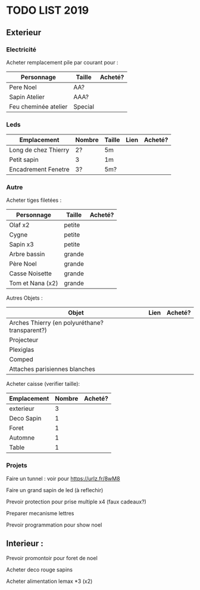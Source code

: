 # TODO LIST 2019

## Exterieur 

### Electricité 
Acheter remplacement pile par courant pour :

| Personnage  | Taille | Acheté? |
| ------------- | ------------- | ------------- |
| Pere Noel  | AA?  | |
| Sapin Atelier   | AAA?  | |
| Feu cheminée atelier  | Special  | |


### Leds

| Emplacement  | Nombre | Taille | Lien | Acheté? |
| ------------- | ------------- | ------------- | ------------- | ------------- |
| Long de chez Thierry | 2? | 5m | | |
| Petit sapin | 3 | 1m | | |
| Encadrement Fenetre | 3? | 5m? | | |

### Autre 
Acheter tiges filetées :

| Personnage  | Taille | Acheté? |
| ------------- | ------------- | ------------- |
| Olaf x2  | petite  | |
| Cygne   | petite  | |
| Sapin x3  | petite  | |
| Arbre bassin  | grande  | |
| Père Noel  | grande  | |
| Casse Noisette  | grande  | |
| Tom et Nana (x2)  | grande  | |

Autres Objets :

| Objet  | Lien | Acheté? |
| ------------- | ------------- | ------------- |
| Arches Thierry (en polyuréthane? transparent?) | | |
| Projecteur | | |
| Plexiglas | | |
| Comped | | |
| Attaches parisiennes blanches | | |



Acheter caisse (verifier taille):

| Emplacement  | Nombre |  Acheté? |
| ------------- | ------------- | ------------- |
| exterieur | 3 ||
| Deco Sapin | 1 ||
| Foret | 1 ||
| Automne | 1 ||
| Table | 1 ||




### Projets
Faire un tunnel : voir pour https://urlz.fr/8wM8

Faire un grand sapin de led (à reflechir)

Prevoir protection pour prise multiple x4 (faux cadeaux?)

Preparer mecanisme lettres

Prevoir programmation pour show noel


## Interieur :
Prevoir promontoir pour foret de noel

Acheter deco rouge sapins

Acheter alimentation lemax *3 (x2) 

